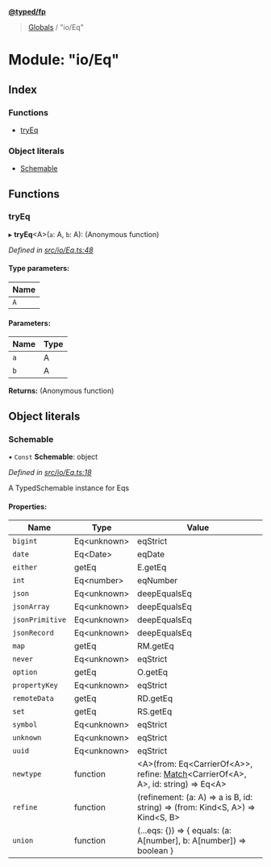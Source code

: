 **[@typed/fp](../README.md)**

> [Globals](../globals.md) / "io/Eq"

# Module: "io/Eq"

## Index

### Functions

* [tryEq](_io_eq_.md#tryeq)

### Object literals

* [Schemable](_io_eq_.md#schemable)

## Functions

### tryEq

▸ **tryEq**\<A>(`a`: A, `b`: A): (Anonymous function)

*Defined in [src/io/Eq.ts:48](https://github.com/TylorS/typed-fp/blob/f27ba3e/src/io/Eq.ts#L48)*

#### Type parameters:

Name |
------ |
`A` |

#### Parameters:

Name | Type |
------ | ------ |
`a` | A |
`b` | A |

**Returns:** (Anonymous function)

## Object literals

### Schemable

▪ `Const` **Schemable**: object

*Defined in [src/io/Eq.ts:18](https://github.com/TylorS/typed-fp/blob/f27ba3e/src/io/Eq.ts#L18)*

A TypedSchemable instance for Eqs

#### Properties:

Name | Type | Value |
------ | ------ | ------ |
`bigint` | Eq\<unknown> | eqStrict |
`date` | Eq\<Date> | eqDate |
`either` | getEq | E.getEq |
`int` | Eq\<number> | eqNumber |
`json` | Eq\<unknown> | deepEqualsEq |
`jsonArray` | Eq\<unknown> | deepEqualsEq |
`jsonPrimitive` | Eq\<unknown> | deepEqualsEq |
`jsonRecord` | Eq\<unknown> | deepEqualsEq |
`map` | getEq | RM.getEq |
`never` | Eq\<unknown> | eqStrict |
`option` | getEq | O.getEq |
`propertyKey` | Eq\<unknown> | eqStrict |
`remoteData` | getEq | RD.getEq |
`set` | getEq | RS.getEq |
`symbol` | Eq\<unknown> | eqStrict |
`unknown` | Eq\<unknown> | eqStrict |
`uuid` | Eq\<unknown> | eqStrict |
`newtype` | function | \<A>(from: Eq\<CarrierOf\<A>>, refine: [Match](_logic_types_.match.md)\<CarrierOf\<A>, A>, id: string) => Eq\<A> |
`refine` | function | (refinement: (a: A) => a is B, id: string) => (from: Kind\<S, A>) => Kind\<S, B> |
`union` | function | (...eqs: {}) => { equals: (a: A[number], b: A[number]) => boolean  } |
